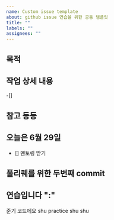 ```yaml
---
name: Custom issue template
about: github issue 연습을 위한 공통 템플릿
title: ""
labels: ""
assignees: ""
---
```


## 목적

>

## 작업 상세 내용

-[]

## 참고 등등

## 오늘은 6월 29일

- [] 멘토링 받기

## 풀리퀘를 위한 두번째 commit

## 연습입니다 ":"

준기 코드에요
shu practice shu shu

